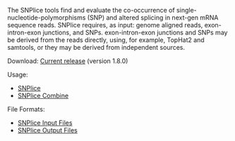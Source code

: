 The SNPlice tools find and evaluate the co-occurrence of single-nucleotide-polymorphisms (SNP) and altered splicing in next-gen mRNA sequence reads. SNPlice requires, as input: genome aligned reads, exon-intron-exon junctions, and SNPs. exon-intron-exon junctions and SNPs may be derived from the reads directly, using, for example, TopHat2 and samtools, or they may be derived from independent sources.

Download: [Current release](https://github.com/HorvathLab/NGS/releases/tag/SNPlice-1.8.0) (version 1.8.0)

Usage:
* [SNPlice](https://github.com/HorvathLab/NGS/wiki/SNPlice-Usage)
* [SNPlice Combine](https://github.com/HorvathLab/NGS/wiki/SNPliceCombine-Usage)

File Formats:
* [SNPlice Input Files](https://github.com/HorvathLab/NGS/wiki/SNPlice-InputFiles)
* [SNPlice Output Files](https://github.com//HorvathLab/NGS/wiki/SNPlice-OutputFiles)
